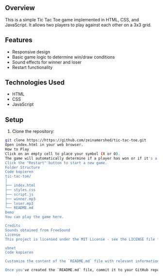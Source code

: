 
## Overview

This is a simple Tic Tac Toe game implemented in HTML, CSS, and JavaScript. It allows two players to play against each other on a 3x3 grid.

## Features

- Responsive design
- Basic game logic to determine win/draw conditions
- Sound effects for winner and loser
- Restart functionality

## Technologies Used

- HTML
- CSS
- JavaScript

## Setup

1. Clone the repository:

```bash
git clone https://https://github.com/zeinamershed/tic-tac-toe.git
Open index.html in your web browser.
How to Play
Click on an empty cell to place your symbol (X or O).
The game will automatically determine if a player has won or if it's a draw.
Click the "Restart" button to start a new game.
Folder Structure
Code kopieren
tic-tac-toe/
│
├── index.html
├── styles.css
├── script.js
├── winner.mp3
├── loser.mp3
└── README.md
Demo
You can play the game here.

Credits
Sounds obtained from FreeSound
License
This project is licensed under the MIT License - see the LICENSE file for details.

vbnet
Code kopieren

Customize the content of the `README.md` file with relevant information about your game, such as how to set it up, how to play, any dependencies, credits, license information, etc.

Once you've created the `README.md` file, commit it to your GitHub repository along with your other project files. This will provide a helpful guide for users and contributors to understand and use your game.